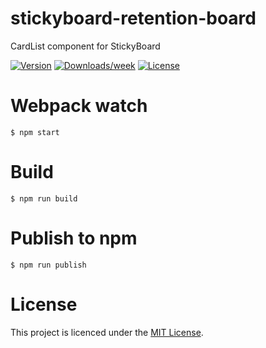 # stickyboard-retention-board
CardList component for StickyBoard

[![Version](https://img.shields.io/npm/v/@stickyboard/retention-board.svg)](https://npmjs.org/package/@stickyboard/retention-board)
[![Downloads/week](https://img.shields.io/npm/dw/@stickyboard/retention-board.svg)](https://npmjs.org/package/@stickyboard/retention-board)
[![License](https://img.shields.io/npm/l/@stickyboard/retention-board.svg)](https://github.com/soaple/@stickyboard/retention-board/blob/master/package.json)

# Webpack watch
```bsh
$ npm start
```

# Build
```bsh
$ npm run build
```

# Publish to npm
```bsh
$ npm run publish
```

# License
This project is licenced under the [MIT License](http://opensource.org/licenses/mit-license.html).
